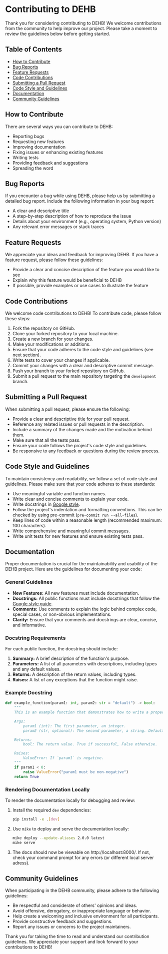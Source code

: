 # Contributing to DEHB

Thank you for considering contributing to DEHB! We welcome contributions from the community to help improve our project. Please take a moment to review the guidelines below before getting started.

## Table of Contents

- [How to Contribute](#how-to-contribute)
- [Bug Reports](#bug-reports)
- [Feature Requests](#feature-requests)
- [Code Contributions](#code-contributions)
- [Submitting a Pull Request](#submitting-a-pull-request)
- [Code Style and Guidelines](#code-style-and-guidelines)
- [Documentation](#documentation)
- [Community Guidelines](#community-guidelines)

## How to Contribute

There are several ways you can contribute to DEHB:

- Reporting bugs
- Requesting new features
- Improving documentation
- Fixing issues or enhancing existing features
- Writing tests
- Providing feedback and suggestions
- Spreading the word

## Bug Reports

If you encounter a bug while using DEHB, please help us by submitting a detailed bug report. Include the following information in your bug report:

- A clear and descriptive title
- A step-by-step description of how to reproduce the issue
- Details about your environment (e.g., operating system, Python version)
- Any relevant error messages or stack traces

## Feature Requests

We appreciate your ideas and feedback for improving DEHB. If you have a feature request, please follow these guidelines:

- Provide a clear and concise description of the feature you would like to see
- Explain why this feature would be beneficial to DEHB
- If possible, provide examples or use cases to illustrate the feature

## Code Contributions

We welcome code contributions to DEHB! To contribute code, please follow these steps:

1. Fork the repository on GitHub.
2. Clone your forked repository to your local machine.
3. Create a new branch for your changes.
4. Make your modifications or additions.
5. Ensure that your code adheres to the code style and guidelines (see next section).
6. Write tests to cover your changes if applicable.
7. Commit your changes with a clear and descriptive commit message.
8. Push your branch to your forked repository on GitHub.
9. Submit a pull request to the main repository targeting the ```development``` branch.

## Submitting a Pull Request

When submitting a pull request, please ensure the following:

- Provide a clear and descriptive title for your pull request.
- Reference any related issues or pull requests in the description.
- Include a summary of the changes made and the motivation behind them.
- Make sure that all the tests pass.
- Ensure your code follows the project's code style and guidelines.
- Be responsive to any feedback or questions during the review process.

## Code Style and Guidelines

To maintain consistency and readability, we follow a set of code style and guidelines. Please make sure that your code adheres to these standards:

- Use meaningful variable and function names.
- Write clear and concise comments to explain your code.
- Write docstrings in [Google style](https://google.github.io/styleguide/pyguide.html).
- Follow the project's indentation and formatting conventions. This can be checked by using pre-commit (```pre-commit run --all-files```).
- Keep lines of code within a reasonable length (recommended maximum: 100 characters).
- Write comprehensive and meaningful commit messages.
- Write unit tests for new features and ensure existing tests pass.

## Documentation
Proper documentation is crucial for the maintainability and usability of the DEHB project. Here are the guidelines for documenting your code:

### General Guidelines

- **New Features:** All new features must include documentation.
- **Docstrings:** All public functions must include docstrings that follow the [Google style guide](https://google.github.io/styleguide/pyguide.html).
- **Comments:** Use comments to explain the logic behind complex code, special cases, or non-obvious implementations.
- **Clarity:** Ensure that your comments and docstrings are clear, concise, and informative.

### Docstring Requirements

For each public function, the docstring should include:

1. **Summary:** A brief description of the function's purpose.
2. **Parameters:** A list of all parameters with descriptions, including types and any default values.
3. **Returns:** A description of the return values, including types.
4. **Raises:** A list of any exceptions that the function might raise.

### Example Docstring

```python
def example_function(param1: int, param2: str = "default") -> bool:
    """
    This is an example function that demonstrates how to write a proper docstring.

    Args:
        param1 (int): The first parameter, an integer.
        param2 (str, optional): The second parameter, a string. Defaults to "default".

    Returns:
        bool: The return value. True if successful, False otherwise.

    Raises:
        ValueError: If `param1` is negative.
    """
    if param1 < 0:
        raise ValueError("param1 must be non-negative")
    return True
```

### Rendering Documentation Locally

To render the documentation locally for debugging and review:

1. Install the required `dev` dependencies:

    ```bash
    pip install -e .[dev]
    ```

2. Use `mike` to deploy and serve the documentation locally:

    ```bash
    mike deploy --update-aliases 2.0.0 latest
    mike serve
    ```

3. The docs should now be viewable on http://localhost:8000/. If not, check your command prompt for any errors (or different local server adress).

## Community Guidelines

When participating in the DEHB community, please adhere to the following guidelines:

- Be respectful and considerate of others' opinions and ideas.
- Avoid offensive, derogatory, or inappropriate language or behavior.
- Help create a welcoming and inclusive environment for all participants.
- Provide constructive feedback and suggestions.
- Report any issues or concerns to the project maintainers.

Thank you for taking the time to read and understand our contribution guidelines. We appreciate your support and look forward to your contributions to DEHB!

